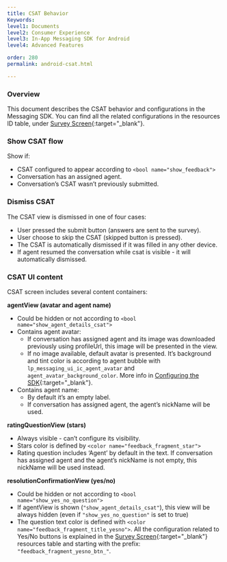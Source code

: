 ```yaml
---
title: CSAT Behavior
Keywords:
level1: Documents
level2: Consumer Experience
level3: In-App Messaging SDK for Android
level4: Advanced Features

order: 280
permalink: android-csat.html

---
```


### Overview

This document describes the CSAT behavior and configurations in the Messaging SDK.
You can find all the related configurations in the resources ID table, under [Survey Screen](android-attributes.html){:target="_blank"}.

### Show CSAT flow

Show if:

- CSAT configured to appear according to ```<bool name="show_feedback">```
- Conversation has an assigned agent.
- Conversation’s CSAT wasn’t previously submitted.

### Dismiss CSAT

The CSAT view is dismissed in one of four cases: 

- User pressed the submit button (answers are sent to the survey).
- User choose to skip the CSAT (skipped button is pressed).
- The CSAT is automatically dismissed if it was filled in any other device.
- If agent resumed the conversation while csat is visible - it will automatically dismissed.

### CSAT UI content

CSAT screen includes several content containers:

**agentView (avatar and agent name)**

- Could be hidden or not according to ```<bool name="show_agent_details_csat">```
- Contains agent avatar:
  - If conversation has assigned agent and its image was downloaded previously using profileUrl, this image will be presented in the view.
  - If no image available, default avatar is presented. It’s background and tint color is according to agent bubble with``` lp_messaging_ui_ic_agent_avatar``` and ```agent_avatar_background_color```. More info in [Configuring the SDK](/android-configuring-sdk.html){:target="_blank"}.
- Contains agent name:
  - By default it’s an empty label.
  - If conversation has assigned agent, the agent’s nickName will be used.

**ratingQuestionView (stars)**

- Always visible - can’t configure its visibility. 
- Stars color is defined by ```<color name="feedback_fragment_star"> ```
- Rating question includes ‘Agent’ by default in the text. If conversation has assigned agent and the agent’s nickName is not empty, this nickName will be used instead.

**resolutionConfirmationView (yes/no)**

- Could be hidden or not according to ```<bool name="show_yes_no_question">```
- If agentView is shown (```"show_agent_details_csat"```), this view will be always hidden (even if ```"show_yes_no_question"``` is set to true)
- The question text color is defined with ```<color name="feedback_fragment_title_yesno">```. All the configuration related to Yes/No buttons is explained in the [Survey Screen](android-attributes.html){:target="_blank"} resources table and starting with the prefix: ```"feedback_fragment_yesno_btn_"```.